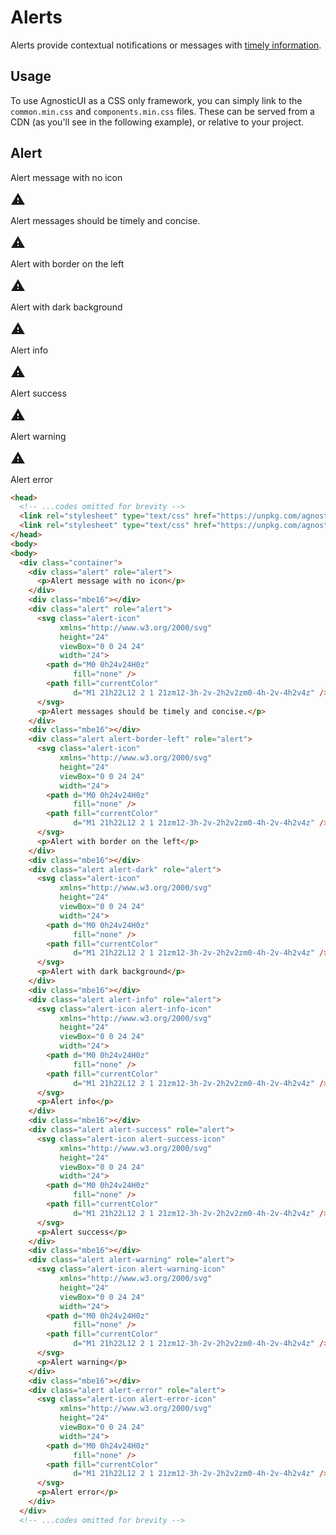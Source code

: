 # Alerts

Alerts provide contextual notifications or messages with [timely information](https://www.w3.org/TR/wai-aria-practices/#alert).

<div class="mbe24"></div>

## Usage

To use AgnosticUI as a CSS only framework, you can simply link to the `common.min.css` and `components.min.css` files. These can be served from a CDN (as you'll see in the following example), or relative to your project.

## Alert
<div class="alert" role="alert">
  <p>Alert message with no icon</p>
</div>
<div class="mbe16"></div>
<div class="alert" role="alert">
  <svg class="alert-icon"
        xmlns="http://www.w3.org/2000/svg"
        height="24"
        viewBox="0 0 24 24"
        width="24">
    <path d="M0 0h24v24H0z"
          fill="none" />
    <path fill="currentColor"
          d="M1 21h22L12 2 1 21zm12-3h-2v-2h2v2zm0-4h-2v-4h2v4z" />
  </svg>
  <p>Alert messages should be timely and concise.</p>
</div>
<div class="mbe16"></div>
<div class="alert alert-border-left" role="alert">
  <svg class="alert-icon"
        xmlns="http://www.w3.org/2000/svg"
        height="24"
        viewBox="0 0 24 24"
        width="24">
    <path d="M0 0h24v24H0z"
          fill="none" />
    <path fill="currentColor"
          d="M1 21h22L12 2 1 21zm12-3h-2v-2h2v2zm0-4h-2v-4h2v4z" />
  </svg>
  <p>Alert with border on the left</p>
</div>
<div class="mbe16"></div>
<div class="alert alert-dark" role="alert">
  <svg class="alert-icon"
        xmlns="http://www.w3.org/2000/svg"
        height="24"
        viewBox="0 0 24 24"
        width="24">
    <path d="M0 0h24v24H0z"
          fill="none" />
    <path fill="currentColor"
          d="M1 21h22L12 2 1 21zm12-3h-2v-2h2v2zm0-4h-2v-4h2v4z" />
  </svg>
  <p>Alert with dark background</p>
</div>
<div class="mbe16"></div>
<div class="alert alert-info" role="alert">
  <svg class="alert-icon alert-info-icon"
        xmlns="http://www.w3.org/2000/svg"
        height="24"
        viewBox="0 0 24 24"
        width="24">
    <path d="M0 0h24v24H0z"
          fill="none" />
    <path fill="currentColor"
          d="M1 21h22L12 2 1 21zm12-3h-2v-2h2v2zm0-4h-2v-4h2v4z" />
  </svg>
  <p>Alert info</p>
</div>
<div class="mbe16"></div>
<div class="alert alert-success" role="alert">
  <svg class="alert-icon alert-success-icon"
        xmlns="http://www.w3.org/2000/svg"
        height="24"
        viewBox="0 0 24 24"
        width="24">
    <path d="M0 0h24v24H0z"
          fill="none" />
    <path fill="currentColor"
          d="M1 21h22L12 2 1 21zm12-3h-2v-2h2v2zm0-4h-2v-4h2v4z" />
  </svg>
  <p>Alert success</p>
</div>
<div class="mbe16"></div>
<div class="alert alert-warning" role="alert">
  <svg class="alert-icon alert-warning-icon"
        xmlns="http://www.w3.org/2000/svg"
        height="24"
        viewBox="0 0 24 24"
        width="24">
    <path d="M0 0h24v24H0z"
          fill="none" />
    <path fill="currentColor"
          d="M1 21h22L12 2 1 21zm12-3h-2v-2h2v2zm0-4h-2v-4h2v4z" />
  </svg>
  <p>Alert warning</p>
</div>
<div class="mbe16"></div>
<div class="alert alert-error" role="alert">
  <svg class="alert-icon alert-error-icon"
        xmlns="http://www.w3.org/2000/svg"
        height="24"
        viewBox="0 0 24 24"
        width="24">
    <path d="M0 0h24v24H0z"
          fill="none" />
    <path fill="currentColor"
          d="M1 21h22L12 2 1 21zm12-3h-2v-2h2v2zm0-4h-2v-4h2v4z" />
  </svg>
  <p>Alert error</p>
</div>

```html
<head>
  <!-- ...codes omitted for brevity -->
  <link rel="stylesheet" type="text/css" href="https://unpkg.com/agnostic-css@1.0.12/public/css-dist/common.min.css">
  <link rel="stylesheet" type="text/css" href="https://unpkg.com/agnostic-css@1.0.12/public/css-dist/components.min.css">
</head>
<body>
<body>
  <div class="container">
    <div class="alert" role="alert">
      <p>Alert message with no icon</p>
    </div>
    <div class="mbe16"></div>
    <div class="alert" role="alert">
      <svg class="alert-icon"
           xmlns="http://www.w3.org/2000/svg"
           height="24"
           viewBox="0 0 24 24"
           width="24">
        <path d="M0 0h24v24H0z"
              fill="none" />
        <path fill="currentColor"
              d="M1 21h22L12 2 1 21zm12-3h-2v-2h2v2zm0-4h-2v-4h2v4z" />
      </svg>
      <p>Alert messages should be timely and concise.</p>
    </div>
    <div class="mbe16"></div>
    <div class="alert alert-border-left" role="alert">
      <svg class="alert-icon"
           xmlns="http://www.w3.org/2000/svg"
           height="24"
           viewBox="0 0 24 24"
           width="24">
        <path d="M0 0h24v24H0z"
              fill="none" />
        <path fill="currentColor"
              d="M1 21h22L12 2 1 21zm12-3h-2v-2h2v2zm0-4h-2v-4h2v4z" />
      </svg>
      <p>Alert with border on the left</p>
    </div>
    <div class="mbe16"></div>
    <div class="alert alert-dark" role="alert">
      <svg class="alert-icon"
           xmlns="http://www.w3.org/2000/svg"
           height="24"
           viewBox="0 0 24 24"
           width="24">
        <path d="M0 0h24v24H0z"
              fill="none" />
        <path fill="currentColor"
              d="M1 21h22L12 2 1 21zm12-3h-2v-2h2v2zm0-4h-2v-4h2v4z" />
      </svg>
      <p>Alert with dark background</p>
    </div>
    <div class="mbe16"></div>
    <div class="alert alert-info" role="alert">
      <svg class="alert-icon alert-info-icon"
           xmlns="http://www.w3.org/2000/svg"
           height="24"
           viewBox="0 0 24 24"
           width="24">
        <path d="M0 0h24v24H0z"
              fill="none" />
        <path fill="currentColor"
              d="M1 21h22L12 2 1 21zm12-3h-2v-2h2v2zm0-4h-2v-4h2v4z" />
      </svg>
      <p>Alert info</p>
    </div>
    <div class="mbe16"></div>
    <div class="alert alert-success" role="alert">
      <svg class="alert-icon alert-success-icon"
           xmlns="http://www.w3.org/2000/svg"
           height="24"
           viewBox="0 0 24 24"
           width="24">
        <path d="M0 0h24v24H0z"
              fill="none" />
        <path fill="currentColor"
              d="M1 21h22L12 2 1 21zm12-3h-2v-2h2v2zm0-4h-2v-4h2v4z" />
      </svg>
      <p>Alert success</p>
    </div>
    <div class="mbe16"></div>
    <div class="alert alert-warning" role="alert">
      <svg class="alert-icon alert-warning-icon"
           xmlns="http://www.w3.org/2000/svg"
           height="24"
           viewBox="0 0 24 24"
           width="24">
        <path d="M0 0h24v24H0z"
              fill="none" />
        <path fill="currentColor"
              d="M1 21h22L12 2 1 21zm12-3h-2v-2h2v2zm0-4h-2v-4h2v4z" />
      </svg>
      <p>Alert warning</p>
    </div>
    <div class="mbe16"></div>
    <div class="alert alert-error" role="alert">
      <svg class="alert-icon alert-error-icon"
           xmlns="http://www.w3.org/2000/svg"
           height="24"
           viewBox="0 0 24 24"
           width="24">
        <path d="M0 0h24v24H0z"
              fill="none" />
        <path fill="currentColor"
              d="M1 21h22L12 2 1 21zm12-3h-2v-2h2v2zm0-4h-2v-4h2v4z" />
      </svg>
      <p>Alert error</p>
    </div>
  </div>
  <!-- ...codes omitted for brevity -->
```
